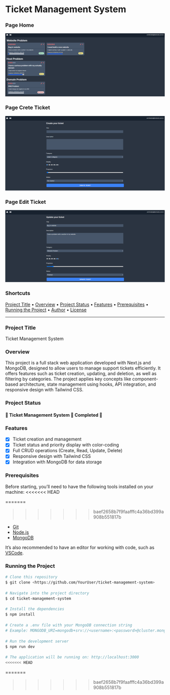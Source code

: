 # Ticket Management System

### Page Home

<img src="./public/Home.png">

### Page Crete Ticket

<img src="./public/New.png">

### Page Edit Ticket

<img src="./public/Update.png">

### Shortcuts

<p align="left">
 <a href="#project-title">Project Title</a> •
 <a href="#overview">Overview</a> • 
 <a href="#project-status">Project Status</a> • 
 <a href="#features">Features</a> • 
 <a href="#prerequisites">Prerequisites</a> • 
 <a href="#running-the-project">Running the Project</a> • 
 <a href="#author">Author</a> • 
 <a href="#license">License</a>
</p>

---

### Project Title

Ticket Management System

### Overview

This project is a full stack web application developed with Next.js and MongoDB, designed to allow users to manage support tickets efficiently. It offers features such as ticket creation, updating, and deletion, as well as filtering by categories. The project applies key concepts like component-based architecture, state management using hooks, API integration, and responsive design with Tailwind CSS.

### Project Status

<h4 align="left"> 
	🚧 Ticket Management System 🚀 Completed 🚧
</h4>

### Features

- [x] Ticket creation and management
- [x] Ticket status and priority display with color-coding
- [x] Full CRUD operations (Create, Read, Update, Delete)
- [x] Responsive design with Tailwind CSS
- [x] Integration with MongoDB for data storage

### Prerequisites

Before starting, you’ll need to have the following tools installed on your machine:
<<<<<<< HEAD

=======

> > > > > > > baef2658b7f9faafffc4a36bd399a908b551817b

- [Git](https://git-scm.com)
- [Node.js](https://nodejs.org/en/)
- [MongoDB](https://www.mongodb.com)

It’s also recommended to have an editor for working with code, such as [VSCode](https://code.visualstudio.com/).

### Running the Project

```bash
# Clone this repository
$ git clone <https://github.com/YourUser/ticket-management-system>

# Navigate into the project directory
$ cd ticket-management-system

# Install the dependencies
$ npm install

# Create a .env file with your MongoDB connection string
# Example: MONGODB_URI=mongodb+srv://<username>:<password>@cluster.mongodb.net/tickets

# Run the development server
$ npm run dev

# The application will be running on: http://localhost:3000
<<<<<<< HEAD
```

=======

> > > > > > > baef2658b7f9faafffc4a36bd399a908b551817b
